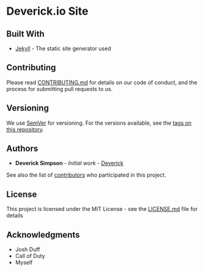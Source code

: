 # Deverick.io Site

## Built With

* [Jekyll](https://jekyllrb.com/) - The static site generator used

## Contributing

Please read [CONTRIBUTING.md](https://gist.github.com/PurpleBooth/b24679402957c63ec426) for details on our code of conduct, and the process for submitting pull requests to us.

## Versioning

We use [SemVer](http://semver.org/) for versioning. For the versions available, see the [tags on this repository](https://github.com/your/project/tags). 

## Authors

* **Deverick Simpson** - *Initial work* - [Deverick](https://github.com/Deverick-Simpson)

See also the list of [contributors](https://github.com/Deverick-Simpson/contributors) who participated in this project.

## License

This project is licensed under the MIT License - see the [LICENSE.md](LICENSE.md) file for details

## Acknowledgments

* Josh Duff
* Call of Duty
* Myself

